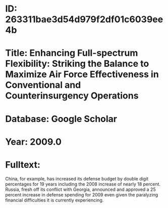 # ID: 263311bae3d54d979f2df01c6039ee4b
# Title: Enhancing Full-spectrum Flexibility: Striking the Balance to Maximize Air Force Effectiveness in Conventional and Counterinsurgency Operations
# Database: Google Scholar
# Year: 2009.0
# Fulltext:
China, for example, has increased its defense budget by double digit percentages for 19 years including the 2008 increase of nearly 18 percent.
Russia, fresh off its conflict with Georgia, announced and approved a 25 percent increase in defense spending for 2009 even given the paralyzing financial difficulties it is currently experiencing.